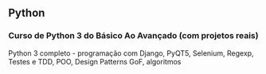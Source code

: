 ## Python
### Curso de Python 3 do Básico Ao Avançado (com projetos reais)
Python 3 completo - programação com Django, PyQT5, Selenium, Regexp, Testes e TDD, POO, Design Patterns GoF, algoritmos
